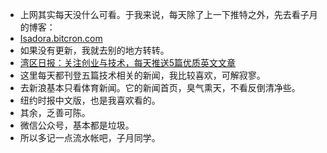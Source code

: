 - 上网其实每天没什么可看。于我来说，每天除了上一下推特之外，先去看子月的博客：
- [Isadora.bitcron.com](http://isadora.bitcron.com/)
- 如果没有更新，我就去别的地方转转。
- [湾区日报：关注创业与技术，每天推送5篇优质英文文章](https://wanqu.co/)
- 这里每天都刊登五篇技术相关的新闻，我比较喜欢，可解寂寥。
- 去新浪基本只看体育新闻。它的新闻首页，臭气熏天，不看反倒清净些。
- 纽约时报中文版，也是我喜欢看的。
- 其余，乏善可陈。
- 微信公众号，基本都是垃圾。
- 所以多记一点流水帐吧，子月同学。
